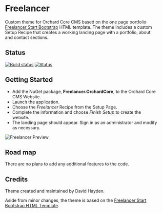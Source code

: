 # Freelancer

Custom theme for Orchard Core CMS based on the one page portfolio [Freelancer Start Bootstrap](https://startbootstrap.com/template-overviews/freelancer/) HTML template. The theme includes a custom Setup Recipe that creates a working landing page with a portfolio, about and contact sections.

## Status
[![Build status](https://ci.appveyor.com/api/projects/status/wc8dydpub9cnr72d?svg=true)](https://ci.appveyor.com/project/davidhayden/freelancer) [![Status](https://img.shields.io/myget/davidhayden-ci/v/Freelancer.OrchardCore.svg)](https://www.myget.org/feed/davidhayden-ci/package/nuget/Freelancer.OrchardCore)

## Getting Started

* Add the NuGet package, **Freelancer.OrchardCore**, to the Orchard Core CMS Website.
* Launch the application.
* Choose the *Freelancer* Recipe from the Setup Page.
* Complete the information and choose *Finish Setup* to create the website.
* The landing page should appear. Sign in as an administrator and modify as necessary.

![Freelancer Preview](https://startbootstrap.com/assets/img/templates/freelancer.jpg)

## Road map

There are no plans to add any additional features to the code.

## Credits
Theme created and maintained by David Hayden.

Aside from minor changes, the theme is based on the [Freelancer Start Bootstrap HTML Template](https://startbootstrap.com/template-overviews/freelancer/).